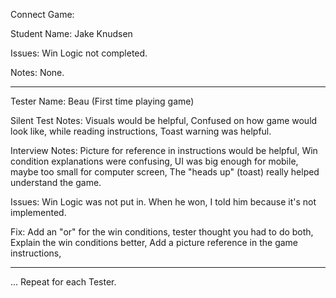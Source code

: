 Connect Game:

Student Name: Jake Knudsen

Issues: Win Logic not completed.

Notes: None.

----

Tester Name: Beau (First time playing game)

Silent Test Notes:
Visuals would be helpful, 
Confused on how game would look like, while reading instructions,
Toast warning was helpful.

Interview Notes:
Picture for reference in instructions would be helpful,
Win condition explanations were confusing,
UI was big enough for mobile, maybe too small for computer screen,
The "heads up" (toast) really helped understand the game.

Issues: Win Logic was not put in. When he won, I told him because it's not implemented.

Fix:
Add an "or" for the win conditions, tester thought you had to do both,
Explain the win conditions better,
Add a picture reference in the game instructions,


---

... Repeat for each Tester. 
